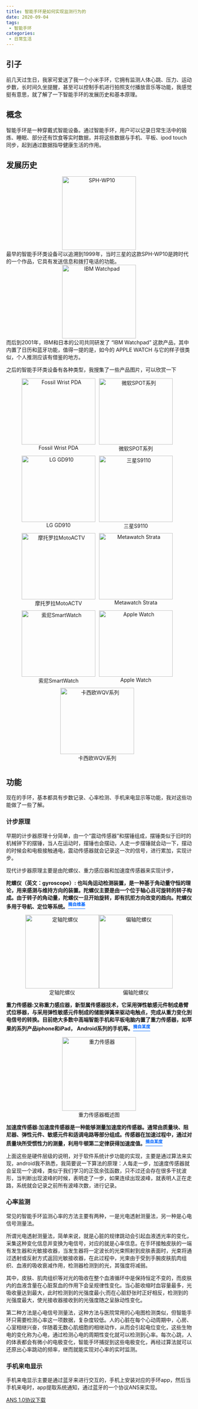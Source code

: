 ```yaml
---
title: 智能手环是如何实现监测行为的
date: 2020-09-04
tags:
 - 智能手环
categories: 
 - 日常生活
---
```


## 引子

前几天过生日，我家可爱送了我一个小米手环，它拥有监测人体心跳、压力、运动步数，长时间久坐提醒，甚至可以控制手机进行拍照支付播放音乐等功能，我感觉挺有意思，就了解了一下智能手环的发展历史和基本原理。

## 概念

智能手环是一种穿戴式智能设备。通过智能手环，用户可以记录日常生活中的锻炼、睡眠、部分还有饮食等实时数据，并将这些数据与手机、平板、ipod touch同步，起到通过数据指导健康生活的作用。 

## 发展历史

<div style="text-align:center"><img src="../../../.vuepress/public/img/dailyLife/2020/090401/01.jpg" alt="SPH-WP10" width="200px" height="200px"></div>
最早的智能手环类设备可以追溯到1999年，当时三星的这款SPH-WP10是跨时代的一个作品，它具有发送信息和拨打电话的功能。

<div style="text-align:center"><img src="../../../.vuepress/public/img/dailyLife/2020/090401/02.jpg" alt="IBM Watchpad" width="200px" height="200px"></div>
而后到2001年，IBM和日本的公司共同研发了 “IBM Watchpad” 这款产品，其中内置了日历和蓝牙功能，值得一提的是，如今的 APPLE WATCH 与它的样子很类似，个人推测应该有借鉴的地方。

之后的智能手环类设备有各种类型，我搜集了一些产品图片，可以欣赏一下
<div style="display:flex;justify-content:center;align-items:center;flex-wrap:wrap;">
    <div style="margin:0 10px 10px 0;width:200px;height:200px;text-align:center;">
        <img src="../../../.vuepress/public/img/dailyLife/2020/090401/03.jpg" alt="Fossil Wrist PDA" width="200px" height="180px">
        <span>Fossil Wrist PDA</span>
    </div>
    <div style="margin:0 10px 10px 0;width:200px;height:200px;text-align:center;">
        <img src="../../../.vuepress/public/img/dailyLife/2020/090401/04.jpg" alt="微软SPOT系列" width="200px" height="180px">
        <span>微软SPOT系列</span>
    </div>
    <div style="margin:0 10px 10px 0;width:200px;height:200px;text-align:center;">
        <img src="../../../.vuepress/public/img/dailyLife/2020/090401/05.jpg" alt="LG GD910" width="200px" height="180px">
        <span>LG GD910</span>
    </div>
    <div style="margin:0 10px 10px 0;width:200px;height:200px;text-align:center;">
        <img src="../../../.vuepress/public/img/dailyLife/2020/090401/06.jpg" alt="三星S9110" width="200px" height="180px">
        <span>三星S9110</span>
    </div>
    <div style="margin:0 10px 10px 0;width:200px;height:200px;text-align:center;">
        <img src="../../../.vuepress/public/img/dailyLife/2020/090401/07.jpg" alt="摩托罗拉MotoACTV" width="200px" height="180px">
        <span>摩托罗拉MotoACTV</span>
    </div>
    <div style="margin:0 10px 10px 0;width:200px;height:200px;text-align:center;">
        <img src="../../../.vuepress/public/img/dailyLife/2020/090401/08.jpg" alt="Metawatch Strata" width="200px" height="180px">
        <span>Metawatch Strata</span>
    </div>
    <div style="margin:0 10px 10px 0;width:200px;height:200px;text-align:center;">
        <img src="../../../.vuepress/public/img/dailyLife/2020/090401/09.jpg" alt="索尼SmartWatch" width="200px" height="180px">
        <span>索尼SmartWatch</span>
    </div>
    <div style="margin:0 10px 10px 0;width:200px;height:200px;text-align:center;">
        <img src="../../../.vuepress/public/img/dailyLife/2020/090401/10.jpg" alt="Apple Watch" width="200px" height="180px">
        <span>Apple Watch</span>
    </div>
    <div style="margin:0 10px 10px 0;width:200px;height:200px;text-align:center;">
        <img src="../../../.vuepress/public/img/dailyLife/2020/090401/11.jpg" alt="卡西欧WQV系列" width="200px" height="180px">
        <span>卡西欧WQV系列</span>
    </div>
</div>

## 功能

现在的手环，基本都具有步数记录、心率检测、手机来电显示等功能，我对这些功能做了一些了解。

### 计步原理

早期的计步器原理十分简单，由一个“震动传感器”和摆锤组成，摆锤类似于旧时的机械钟下的摆锤，当人在运动时，摆锤也会摆动，人走一步摆锤就会动一下，摆动的时候会和电极接触通电，震动传感器就会记录这一次的信号，进行累加，实现计步。

现代计步器原理主要是由陀螺仪、重力感应器和加速度传感器来实现计步，

**陀螺仪（英文：gyroscope）: 也叫角运动检测装置，是一种基于角动量守恒的理论，用来感测与维持方向的装置。陀螺仪主要是由一个位于轴心且可旋转的转子构成。由于转子的角动量，陀螺仪一旦开始旋转，即有抗拒方向改变的趋向。陀螺仪多用于导航、定位等系统。<a style="color:#0066FF" href="https://zh.wikipedia.org/wiki/%E9%99%80%E8%9E%BA%E5%84%80" target="blank"><sup>摘自维基</sup></a>**
<div style="display:flex;justify-content:center;align-items:center;flex-wrap:wrap;">
    <div style="width:200px;text-align:center;">
        <img src="../../../.vuepress/public/img/dailyLife/2020/090401/12.gif" alt="定轴陀螺仪" width="200px" height="200px">
        <span>定轴陀螺仪</span>
    </div>
    <div style="width:200px;text-align:center;">
        <img src="../../../.vuepress/public/img/dailyLife/2020/090401/13.gif" alt="偏轴陀螺仪"
        width="200px" height="200px">
        <span>偏轴陀螺仪</span>
    </div>
</div>

**重力传感器:又称重力感应器，新型属传感器技术，它采用弹性敏感元件制成悬臂式位移器，与采用弹性敏感元件制成的储能弹簧来驱动电触点，完成从重力变化到电信号的转换。目前绝大多数中高端智能手机和平板电脑内置了重力传感器，如苹果的系列产品iphone和iPad， Android系列的手机等。<a style="color:#0066FF" href="https://baike.baidu.com/item/%E9%87%8D%E5%8A%9B%E6%84%9F%E5%BA%94%E5%99%A8" target="blank"><sup>摘自某度</sup></a>**
<div style="margin:0 auto;width:200px;text-align:center;">
    <img src="../../../.vuepress/public/img/dailyLife/2020/090401/14.jpg" alt="重力传感器" width="200px" height="200px">
    <span>重力传感器概述图</span>
</div>

**加速度传感器:加速度传感器是一种能够测量加速度的传感器。通常由质量块、阻尼器、弹性元件、敏感元件和适调电路等部分组成。传感器在加速过程中，通过对质量块所受惯性力的测量，利用牛顿第二定律获得加速度值。<a style="color:#0066FF" href="https://baike.baidu.com/item/%E5%8A%A0%E9%80%9F%E5%BA%A6%E4%BC%A0%E6%84%9F%E5%99%A8" target="blank"><sup>摘自某度</sup></a>**

上面这些是硬件层级的说明，对于软件系统计步功能的实现，主要是通过算法来实现，android我不熟悉，我简要说一下算法的原理：人每走一步，加速度传感器就会呈现一个波峰，类似于我们学习的正弦余弦函数，只不过还会存在很多干扰波形，当判断出现波峰的时候，表明走了一步，如果连续出现波峰，就表明人正在走路，系统就会记录之前所有波峰次数，进行记录。

### 心率监测

常见的智能手环监测心率的方法主要有两种，一是光电透射测量法，另一种是心电信号测量法。

所谓光电透射测量法，简单来说，就是心脏的规律跳动会引起血液透光率的变化，采集这种变化信息并变换为电信号，对应的就是心率信息。在手环接触皮肤的一端有发生器和光敏接收器，当发生器将一定波长的光束照射到皮肤表面时，光束将通过透射或反射方式返回光敏接收器，在此过程中，光束由于受到手腕皮肤肌肉组织、血液的吸收衰减作用，检测器检测到的光，其强度将减弱。

其中，皮肤、肌肉组织等对光的吸收在整个血液循环中是保持恒定不变的，而皮肤内的血液含量在心脏泵血的作用下会呈规律性变化。当心脏收缩时血容量最多，光吸收量达到最大，此时检测到的光强度最小;而在心脏舒张时正好相反，检测到的光强度最大，使光接收器接收到的光强度随之呈脉动性变化。

第二种方法是心电信号测量法，这种方法与医院常用的心电图检测类似，但智能手环只需要检测心率这一项数据，复杂度较低。人的心脏在每个心动周期中，心房、心室相继兴奋，伴随着无数心肌细胞的相继动作，从而会引起电位变化，这些生物电的变化称为心电，通过检测心电的周期性变化就可以检测到心率。每次心跳，人的体表都会有微小的电极变化，智能手环捕捉到这些电极变化，再经过算法就可以还原出心率跳动的频率，继而就能实现对心率的实时监测。

### 手机来电显示

手机来电显示主要是通过蓝牙来进行交互的，手机上安装对应的手环app，然后当手机来电时，app提取系统通知，通过蓝牙的一个协议ANS来实现。

<div>
    <a href="https://www.bluetooth.org/docman/handlers/downloaddoc.ashx?doc_id=242287" download="ANS 1.0协议">ANS 1.0协议下载</a>
</div>